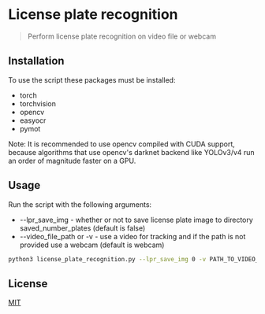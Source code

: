 # License plate recognition

> Perform license plate recognition on video file or webcam

## Installation

To use the script these packages must be installed:

- torch
- torchvision
- opencv
- easyocr
- pymot

Note: It is recommended to use opencv compiled with CUDA support, because algorithms that use opencv's darknet
backend like YOLOv3/v4 run an order of magnitude faster on a GPU.

## Usage

Run the script with the following arguments:

- --lpr_save_img - whether or not to save license plate image to directory saved_number_plates (default is false)
- --video_file_path or -v - use a video for tracking and if the path is not provided use a webcam (default is webcam)

```sh
python3 license_plate_recognition.py --lpr_save_img 0 -v PATH_TO_VIDEO_FILE
```

## License

[MIT](https://choosealicense.com/licenses/mit/)